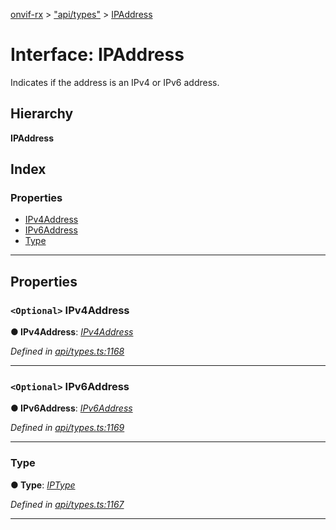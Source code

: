 [onvif-rx](../README.md) > ["api/types"](../modules/_api_types_.md) > [IPAddress](../interfaces/_api_types_.ipaddress.md)

# Interface: IPAddress

Indicates if the address is an IPv4 or IPv6 address.

## Hierarchy

**IPAddress**

## Index

### Properties

* [IPv4Address](_api_types_.ipaddress.md#ipv4address)
* [IPv6Address](_api_types_.ipaddress.md#ipv6address)
* [Type](_api_types_.ipaddress.md#type)

---

## Properties

<a id="ipv4address"></a>

### `<Optional>` IPv4Address

**● IPv4Address**: *[IPv4Address](_api_types_.ipaddress.md#ipv4address)*

*Defined in [api/types.ts:1168](https://github.com/patrickmichalina/onvif-rx/blob/3ab1739/src/api/types.ts#L1168)*

___
<a id="ipv6address"></a>

### `<Optional>` IPv6Address

**● IPv6Address**: *[IPv6Address](_api_types_.ipaddress.md#ipv6address)*

*Defined in [api/types.ts:1169](https://github.com/patrickmichalina/onvif-rx/blob/3ab1739/src/api/types.ts#L1169)*

___
<a id="type"></a>

###  Type

**● Type**: *[IPType](../enums/_api_types_.iptype.md)*

*Defined in [api/types.ts:1167](https://github.com/patrickmichalina/onvif-rx/blob/3ab1739/src/api/types.ts#L1167)*

___

